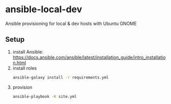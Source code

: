 # ansible-local-dev
Ansible provisioning for local & dev hosts with Ubuntu GNOME

## Setup
1. install Ansible:
https://docs.ansible.com/ansible/latest/installation_guide/intro_installation.html
1. install roles
    ```bash
    ansible-galaxy install -r requirements.yml
    ```
1. provision
    ```bash
    ansible-playbook -K site.yml
    ```
